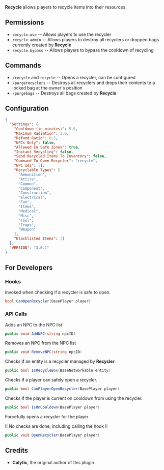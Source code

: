 **Recycle** allows players to recycle items into their resources.



## Permissions

* `recycle.use` -- Allows players to use the recycler
* `recycle.admin` -- Allows players to destroy all recyclers or dropped bags currently created by **Recycle**
* `recycle.bypass` -- Allows players to bypass the cooldown of recycling

## Commands

* `/recycle` and `recycle` -- Opens a recycler, can be configured
* `/purgerecyclers` -- Destroys all recyclers and drops their contents to a locked bag at the owner's position
* `/purgebags` -- Destroys all bags created by **Recycle**

## Configuration

```json
{
  "Settings": {
    "Cooldown (in minutes)": 5.0,
    "Maximum Radiation": 1.0,
    "Refund Ratio": 0.5,
    "NPCs Only": false,
    "Allowed In Safe Zones": true,
    "Instant Recycling": false,
    "Send Recycled Items To Inventory": false,
    "Command To Open Recycler": "recycle",
    "NPC Ids": [],
    "Recyclable Types": [
      "Ammunition",
      "Attire",
      "Common",
      "Component",
      "Construction",
      "Electrical",
      "Fun",
      "Items",
      "Medical",
      "Misc",
      "Tool",
      "Traps",
      "Weapon"
    ],
    "Blacklisted Items": []
  },
  "VERSION": "3.0.1"
}
```

## For Developers

### Hooks

Invoked when checking if a recycler is safe to open.
```csharp
bool CanOpenRecycler(BasePlayer player)
```

### API Calls

Adds an NPC to the NPC list
```csharp
public void AddNPC(string npcID)
```

Removes an NPC from the NPC list
```csharp
public void RemoveNPC(string npcID)
```

Checks if an entity is a recycler managed by **Recycler**.
```csharp
public bool IsRecycleBox(BaseNetworkable entity)
```

Checks if a player can safely open a recycler.
```csharp
public bool CanPlayerOpenRecycler(BasePlayer player)
```

Checks if the player is current on cooldown from using the recycler.
```csharp
public bool IsOnCooldown(BasePlayer player)
```

Forcefully opens a recycler for the player

!! No checks are done, including calling the hook !!
```csharp
public void OpenRecycler(BasePlayer player)
```

## Credits

- **Calytic**, the original author of this plugin
